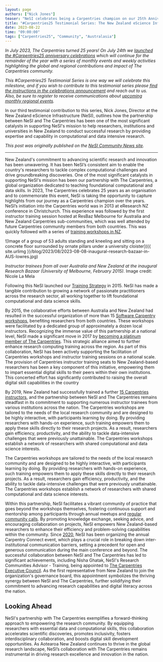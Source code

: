 ```yaml
---
layout: page
authors: ["Nick Jones"]
teaser: "NeSI celebrates being a Carpentries champion on our 25th Anniversary"
title: "#Carpentries25 Testimonial Series: The New Zealand eScience Infrastructure (NeSI)"
date: 2023-08-22
time: "09:00:00"
tags: ["Carpentries25", "Community", "Australasia"]
---
```


_In July 2023, The Carpentries turned 25 years! On July 24th we [launched the #Carpentries25 anniversary celebrations](https://www.youtube.com/watch?v=VKAwEPLnqxA) which will continue for the remainder of the year with a series of monthly events and weekly activities highlighting the global and regional contributions and impact of The Carpentries community._

_This #Carpentries25 Testimonial Series is one way we will celebrate this milestone, and if you wish to contribute to this testimonial series please [find the instructions in the celebrations announcement](https://carpentries.org/blog/2023/07/carpentries25-campaign-announcement/) and reach out to us. Also, be sure to register to receive communications about [upcoming monthly regional events](https://www.eventbrite.com/e/the-carpentries-25th-anniversary-celebration-series-tickets-653267058357?aff=oddtdtcreator)._

In our third testimonial contribution to this series, Nick Jones, Director at the New Zealand eScience Infrastructure (NeSI), outlines how the partnership between NeSI and The Carpentries has been one of the most significant catalysts in supporting NeSI's mission to help researchers, institutions and universities in New Zealand to conduct successful research by providing expertise and capability in computational and data intensive research. 

_This post was originally published on the [NeSI Community News site](https://www.nesi.org.nz/news/2023/08/empowering-new-zealands-research-community-nesi-carpentries-champion-their-25th)._

-----------------------

New Zealand's commitment to advancing scientific research and innovation has been unwavering. It has been NeSI’s consistent aim to enable the country's researchers to tackle complex computational challenges and drive groundbreaking discoveries. One of the most significant catalysts in supporting NeSI's mission has been our partnership with The Carpentries, a global organization dedicated to teaching foundational computational and data skills. In 2023, The Carpentries celebrates 25 years as an organisation and to commemorate this event, NeSI is taking the opportunity to capture highlights from our journey as a Carpentries champion over the years. NeSI’s initiation into the Carpentries world was in 2013 at eResearch NZ conference in Christchurch. This experience was followed by the first instructor training session hosted at ResBaz Melbourne for Australia and New Zealand Carpentries sub-communities, which was well attended by future Carpentries community members from both countries. This was quickly followed with a series of [training workshops in NZ](https://www.nesi.org.nz/case-studies/software-carpentry-new-zealand-seed-has-been-planted).

![Image of a group of 53 adults standing and kneeling and sitting on a concrete floor surrounded by ornate pillars under a university cloister]({{ site.urlimg }}/blog/2023/08/2023-08-08-inaugural-research-bazaar-in-AUS-lowres.jpg)

*Instructor trainees from all over Australia and New Zealand at the inaugural Research Bazaar (University of Melbourne, February 2015).* Image credit: Nicole La Mela

Following this NeSI launched our [Training Strategy](https://www.nesi.org.nz/services/training/overview/training-strategy) in 2015. NeSI has made a tangible contribution to growing a network of passionate practitioners across the research sector, all working together to lift foundational computational and data science skills.

By 2015, the collaborative efforts between Australia and New Zealand had resulted in the successful organization of more than 15 [Software Carpentry workshops](https://software-carpentry.org/blog/2015/02/aus-nz-update.html), benefiting researchers from both countries. These workshops were facilitated by a dedicated group of approximately a dozen local instructors. Recognizing the immense value of this partnership at a national level, NeSI made a significant move in 2017 by [becoming a platinum member of The Carpentries](https://carpentries.org/membership/). This strategic alliance aimed to further enhance research computing training across the region. As part of this collaboration, NeSI has been actively supporting the facilitation of Carpentries workshops and instructor training sessions on a national scale. The provision of Carpentries instructor training seats to New Zealand-based researchers has been a key component of this initiative, empowering them to impart essential digital skills to their peers within their own institutions. This concerted effort has significantly contributed to raising the overall digital skill capabilities in the country

By 2019, New Zealand had successfully trained a further [15 Carpentries instructors](https://www.nesi.org.nz/news/2019/05/another-successful-carpentries-instructor-training-workshop-continues-build-nzs), and the partnership between NeSI and The Carpentries remains steadfast in its commitment to supporting numerous instructor trainees from various institutions across the nation. The Carpentries workshops are tailored to the needs of the local research community and are designed to be highly interactive, with participants learning by doing. By providing researchers with hands-on experience, such training empowers them to apply these skills directly to their research projects. As a result, researchers gain efficiency, productivity, and the ability to tackle data-intensive challenges that were previously unattainable. The Carpentries workshops establish a network of researchers with shared computational and data science interests.

The Carpentries workshops are tailored to the needs of the local research community and are designed to be highly interactive, with participants learning by doing. By providing researchers with hands-on experience, such training empowers them to apply these skills directly to their research projects. As a result, researchers gain efficiency, productivity, and the ability to tackle data-intensive challenges that were previously unattainable. The Carpentries workshops establish a network of researchers with shared computational and data science interests.

Within this partnership, NeSI facilitates a vibrant community of practice that goes beyond the workshops themselves, fostering continuous support and mentorship among participants through annual meetups and [regular community calls](https://www.nesi.org.nz/news/2023/07/highlights-au-nz-carpentries-community-call-july-2023). By promoting knowledge exchange, seeking advice, and encouraging collaboration on projects, NeSI empowers New Zealand-based researchers to enhance their efficiency and problem-solving capabilities within the community. Since [2020](https://www.nesi.org.nz/news/2020/02/community-spirit-clear-connect-events), NeSI has been organizing the annual Carpentry Connect event, which plays a crucial role in breaking down inter-institutional communication barriers, setting a precedent for open and generous communication during the main conference and beyond. The successful collaboration between NeSI and The Carpentries has led to significant achievements, including Nisha Ghatak, NeSI's Research Communities Advisor - Training, being appointed to [The Carpentries Executive Council](https://carpentries.org/governance/). As the first representative from New Zealand to join the organization's governance board, this appointment symbolizes the thriving synergy between NeSI and The Carpentries, further solidifying their commitment to advancing research capabilities and digital literacy across the nation.

## Looking Ahead

NeSI's partnership with The Carpentries exemplifies a forward-thinking approach to empowering the research community. By equipping researchers with essential data and computational skills, this collaboration accelerates scientific discoveries, promotes inclusivity, fosters interdisciplinary collaboration, and boosts digital skill development opportunities. As Aotearoa New Zealand continues to thrive in the global research landscape, NeSI’s collaboration with The Carpentries remains instrumental in driving research excellence and innovation in the nation.
